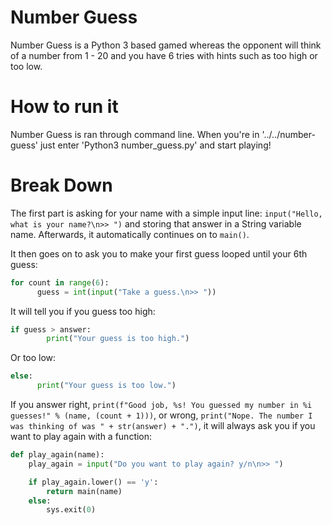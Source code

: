# Number Guess

Number Guess is a Python 3 based gamed whereas the opponent will think of a number from 1 - 20 and you have 6 tries with hints such as too high or too low.

# How to run it

Number Guess is ran through command line. When you're in '../../number-guess' just enter 'Python3 number_guess.py' and start playing!

# Break Down

The first part is asking for your name with a simple input line:
  `input("Hello, what is your name?\n>> ")` and storing that answer in a String variable name.
  Afterwards, it automatically continues on to `main()`.

It then goes on to ask you to make your first guess looped until your 6th guess:
  ```python
  for count in range(6):
        guess = int(input("Take a guess.\n>> "))
  ```

It will tell you if you guess too high:
  ```python
  if guess > answer:
          print("Your guess is too high.")
  ```
Or too low:
  ```python
else:
        print("Your guess is too low.")
  ```

If you answer right,
  `print(f"Good job, %s! You guessed my number in %i guesses!" % (name, (count + 1)))`, or wrong, `print("Nope. The number I was thinking of was " + str(answer) + ".")`, it will always ask you if you want to play again with a function:
  ```python
  def play_again(name):
      play_again = input("Do you want to play again? y/n\n>> ")

      if play_again.lower() == 'y':
          return main(name)
      else:
          sys.exit(0)
  ```

